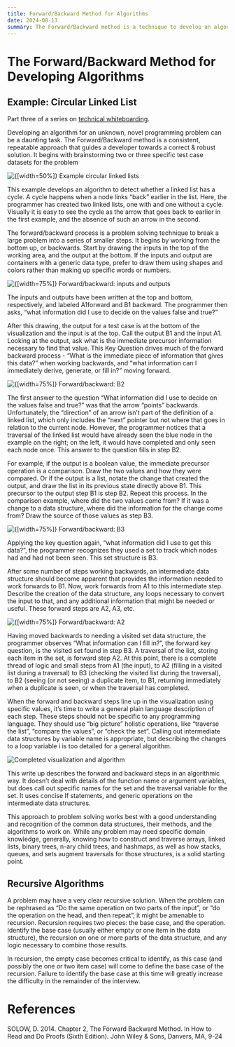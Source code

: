 ```yaml
---
title: Forward/Backward Method for Algorithms
date: 2024-08-13
summary: The Forward/Backward method is a technique to develop an algorithm or program given some known inputs and return values for a function. After brainstorming the test cases, the forward/backward method guides the programmer through leading questions to find appropriate data structures and algorithms for the middle of their code. At the end, they'll have a working idea for how to solve a problem, and can turn that into a plain text description of their algorithm.
---
```

# The Forward/Backward Method for Developing Algorithms
## Example: Circular Linked List

Part three of a series on [technical whiteboarding](/blog/interview_01_whiteboard).

Developing an algorithm for an unknown, novel programming problem can be a daunting task. The Forward/Backward method is a consistent, repeatable approach that guides a developer towards a correct & robust solution. It begins with brainstorming two or three specific test case datasets for the problem

![{[width=50%]} Example circular linked lists](/images/Technical_Whiteboarding_FB_0.png)

This example develops an algorithm to detect whether a linked list has a cycle. A cycle happens when a node links “back” earlier in the list. Here, the programmer has created two linked lists, one with and one without a cycle. Visually it is easy to see the cycle as the arrow that goes back to earlier in the first example, and the absence of such an arrow in the second.

The forward/backward process is a problem solving technique to break a large problem into a series of smaller steps. It begins by working from the bottom up, or backwards. Start by drawing the inputs in the top of the working area, and the output at the bottom. If the inputs and output are containers with a generic data type, prefer to draw them using shapes and colors rather than making up specific words or numbers.

![{[width=75%]} Forward/backward: inputs and outputs](/images/Technical_Whiteboarding_FB_1.png)

The inputs and outputs have been written at the top and bottom, respectively, and labeled A1forward and B1 backward. The programmer then asks, “what information did I use to decide on the values false and true?”

After this drawing, the output for a test case is at the bottom of the visualization and the input is at the top. Call the output B1 and the input A1. Looking at the output, ask what is the immediate precursor information necessary to find that value. This Key Question drives much of the forward backward process \- “What is the immediate piece of information that gives this data?” when working backwards, and “what information can I immediately derive, generate, or fill in?” moving forward.

![{[width=75%]} Forward/backward: B2](/images/Technical_Whiteboarding_FB_2.png)

The first answer to the question “What information did I use to decide on the values false and true?” was that the arrow “points” backwards. Unfortunately, the “direction” of an arrow isn’t part of the definition of a linked list, which only includes the “next” pointer but not where that goes in relation to the current node. However, the programmer notices that a traversal of the linked list would have already seen the blue node in the example on the right; on the left, it would have completed and only seen each node once. This answer to the question fills in step B2.

For example, if the output is a boolean value, the immediate precursor operation is a comparison. Draw the two values and how they were compared. Or if the output is a list, notate the change that created the output, and draw the list in its previous state directly above B1. This precursor to the output step B1 is step B2. Repeat this process. In the comparison example, where did the two values come from? If it was a change to a data structure, where did the information for the change come from? Draw the source of those values as step B3.

![{[width=75%]} Forward/backward: B3](/images/Technical_Whiteboarding_FB_3.png)

Applying the key question again, “what information did I use to get this data?”, the programmer recognizes they used a set to track which nodes had and had not been seen. This set structure is B3.

After some number of steps working backwards, an intermediate data structure should become apparent that provides the information needed to work forwards to B1. Now, work forwards from A1 to this intermediate step. Describe the creation of the data structure, any loops necessary to convert the input to that, and any additional information that might be needed or useful. These forward steps are A2, A3, etc.

![{[width=75%]} Forward/backward: A2](/images/Technical_Whiteboarding_FB_4.png)

Having moved backwards to needing a visited set data structure, the programmer observes “What information can I fill in?”, the forward key question, is the visited set found in step B3. A traversal of the list, storing each item in the set, is forward step A2. At this point, there is a complete thread of logic and small steps from A1 (the input), to A2 (filling in a visited list during a traversal) to B3 (checking the visited list during the traversal), to B2 (seeing (or not seeing) a duplicate item, to B1, returning immediately when a duplicate is seen, or when the traversal has completed.

When the forward and backward steps line up in the visualization using specific values, it’s time to write a general plain language description of each step. These steps should not be specific to any programming language. They should use “big picture” holistic operations, like “traverse the list”, “compare the values”, or “check the set”. Calling out intermediate data structures by variable name is appropriate, but describing the changes to a loop variable i is too detailed for a general algorithm.

![Completed visualization and algorithm](/images/Technical_Whiteboarding_FB_Algorithm.png)

This write up describes the forward and backward steps in an algorithmic way. It doesn’t deal with details of the function name or argument variables, but does call out specific names for the set and the traversal variable for the set. It uses concise If statements, and generic operations on the intermediate data structures.

This approach to problem solving works best with a good understanding and recognition of the common data structures, their methods, and the algorithms to work on. While any problem may need specific domain knowledge, generally, knowing how to construct and traverse arrays, linked lists, binary trees, n-ary child trees, and hashmaps, as well as how stacks, queues, and sets augment traversals for those structures, is a solid starting point.

## Recursive Algorithms

A problem may have a very clear recursive solution. When the problem can be rephrased as “Do the same operation on two parts of the input”, or “do the operation on the head, and then repeat”, it might be amenable to recursion. Recursion requires two pieces: the base case, and the operation. Identify the base case (usually either empty or one item in the data structure), the recursion on one or more parts of the data structure, and any logic necessary to combine those results.

In recursion, the empty case becomes critical to identify, as this case (and possibly the one or two item case) will come to define the base case of the recursion. Failure to identify the base case at this time will greatly increase the difficulty in the remainder of the interview.

# References

SOLOW, D. 2014\. Chapter 2, The Forward Backward Method. In How to Read and Do Proofs (Sixth Edition). John Wiley & Sons, Danvers, MA, 9-24
